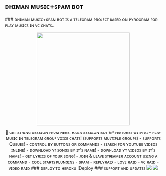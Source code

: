 <h2 align="centre"> ᴅʜɪᴍᴀɴ ᴍᴜsɪᴄ+sᴘᴀᴍ ʙᴏᴛ </h2> ### ᴅʜɪᴍᴀɴ ᴍᴜsɪᴄ+sᴘᴀᴍ ʙᴏᴛ ɪꜱ ᴀ ᴛᴇʟᴇɢʀᴀᴍ ᴘʀᴏᴊᴇᴄᴛ ʙᴀꜱᴇᴅ ᴏɴ ᴘʏʀᴏɢʀᴀᴍ ꜰᴏʀ ᴘʟᴀʏ ᴍᴜꜱɪᴄꜱ ɪɴ ᴠᴄ ᴄʜᴀᴛꜱ... <p align="center"><a href="https://t.me/ABOUT_DHIMAN_X"><img src="https://telegra.ph/file/46bd977ac87e9061c8515.jpg" width="300"></a></p> <p align="center"> 🧪 ɢᴇᴛ sᴛʀɪɴɢ sᴇssɪᴏɴ ꜰʀᴏᴍ ʜᴇʀᴇ: ʜᴀɴᴀ sᴇssɪᴏɴ ʙᴏᴛ ## ꜰᴇᴀᴛᴜʀᴇꜱ ᴡɪᴛʜ ᴀɪ - ᴘʟᴀʏ ᴍᴜꜱɪᴄ ɪɴ ᴛᴇʟᴇɢʀᴀᴍ ɢʀᴏᴜᴘ ᴠᴏɪᴄᴇ ᴄʜᴀᴛꜱ! (ꜱᴜᴘᴘᴏʀᴛꜱ ᴍᴜʟᴛɪᴘʟᴇ ɢʀᴏᴜᴘꜱ) - ꜱᴜᴘᴘᴏʀᴛꜱ Qᴜᴇᴜᴇꜱ! - ᴄᴏɴᴛʀᴏʟ ʙʏ ʙᴜᴛᴛᴏɴꜱ ᴏʀ ᴄᴏᴍᴍᴀɴᴅꜱ - ꜱᴇᴀʀᴄʜ ꜰᴏʀ ʏᴏᴜᴛᴜʙᴇ ᴠɪᴅᴇᴏꜱ ɪɴʟɪɴᴇ! - ᴅᴏᴡɴʟᴏᴀᴅ ʏᴛ ꜱᴏɴɢꜱ ʙʏ ɪᴛ'ꜱ ɴᴀᴍᴇ! - ᴅᴏᴡɴʟᴏᴀᴅ ʏᴛ ᴠɪᴅᴇᴏꜱ ʙʏ ɪᴛ'ꜱ ɴᴀᴍᴇ! - ɢᴇᴛ ʟʏʀɪᴄꜱ ᴏꜰ ʏᴏᴜʀ ꜱᴏɴɢ! - ᴊᴏɪɴ & ʟᴇᴀᴠᴇ ꜱᴛʀᴇᴀᴍᴇʀ ᴀᴄᴄᴏᴜɴᴛ ᴜꜱɪɴɢ ᴀ ᴄᴏᴍᴍᴀɴᴅ - ᴄᴏᴏʟ ꜱᴛᴀʀᴛꜱ ᴘʟᴜɴɢɪɴꜱ - sᴘᴀᴍ - ʀᴇᴘʟʏʀᴀɪᴅ - ʟᴏᴠᴇ ʀᴀɪᴅ - ᴠᴄ ʀᴀɪᴅ - ᴠɪᴅᴇᴏ ʀᴀɪᴅ ### ᴅᴇᴘʟᴏʏ ᴛᴏ ʜᴇʀᴏᴋᴜ !Deploy ### ꜱᴜᴘᴘᴏʀᴛ ᴀɴᴅ ᴜᴘᴅᴀᴛᴇꜱ <a href="https://t.me/Dhiman_network"><img src="https://img.shields.io/badge/Join-Group%20Support-black.svg?style=for-the-badge&logo=Telegram"></a> <a href="https://t.me/about_dhiman_x"><img src="https://img.shields.io/badge/Join-Updates%20Channel-black.svg?style=for-the-badge&logo=Telegram"></a>
